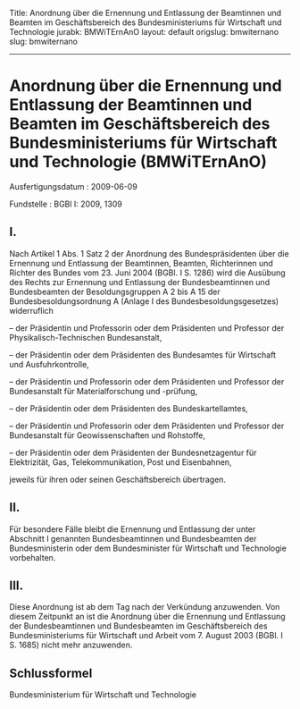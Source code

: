 Title: Anordnung über die Ernennung und Entlassung der Beamtinnen und Beamten im Geschäftsbereich
  des Bundesministeriums für Wirtschaft und Technologie
jurabk: BMWiTErnAnO
layout: default
origslug: bmwiternano
slug: bmwiternano

---

# Anordnung über die Ernennung und Entlassung der Beamtinnen und Beamten im Geschäftsbereich des Bundesministeriums für Wirtschaft und Technologie (BMWiTErnAnO)

Ausfertigungsdatum
:   2009-06-09

Fundstelle
:   BGBl I: 2009, 1309


## I.

Nach Artikel 1 Abs. 1 Satz 2 der Anordnung des Bundespräsidenten über
die Ernennung und Entlassung der Beamtinnen, Beamten, Richterinnen und
Richter des Bundes vom 23. Juni 2004 (BGBl. I S. 1286) wird die
Ausübung des Rechts zur Ernennung und Entlassung der Bundesbeamtinnen
und Bundesbeamten der Besoldungsgruppen A 2 bis A 15 der
Bundesbesoldungsordnung A (Anlage I des Bundesbesoldungsgesetzes)
widerruflich

–   der Präsidentin und Professorin oder dem Präsidenten und Professor der
    Physikalisch-Technischen Bundesanstalt,


–   der Präsidentin oder dem Präsidenten des Bundesamtes für Wirtschaft
    und Ausfuhrkontrolle,


–   der Präsidentin und Professorin oder dem Präsidenten und Professor der
    Bundesanstalt für Materialforschung und -prüfung,


–   der Präsidentin oder dem Präsidenten des Bundeskartellamtes,


–   der Präsidentin und Professorin oder dem Präsidenten und Professor der
    Bundesanstalt für Geowissenschaften und Rohstoffe,


–   der Präsidentin oder dem Präsidenten der Bundesnetzagentur für
    Elektrizität, Gas, Telekommunikation, Post und Eisenbahnen,



jeweils für ihren oder seinen Geschäftsbereich übertragen.


## II.

Für besondere Fälle bleibt die Ernennung und Entlassung der unter
Abschnitt I genannten Bundesbeamtinnen und Bundesbeamten der
Bundesministerin oder dem Bundesminister für Wirtschaft und
Technologie vorbehalten.


## III.

Diese Anordnung ist ab dem Tag nach der Verkündung anzuwenden. Von
diesem Zeitpunkt an ist die Anordnung über die Ernennung und
Entlassung der Bundesbeamtinnen und Bundesbeamten im Geschäftsbereich
des Bundesministeriums für Wirtschaft und Arbeit vom 7. August 2003
(BGBl. I S. 1685) nicht mehr anzuwenden.


## Schlussformel

Bundesministerium für Wirtschaft und Technologie

